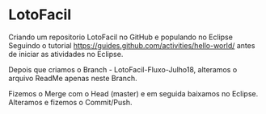 # LotoFacil
Criando um repositorio LotoFacil no GitHub e populando no Eclipse
Seguindo o tutorial https://guides.github.com/activities/hello-world/ antes de iniciar as atividades no Eclipse.

Depois que criamos o Branch - LotoFacil-Fluxo-Julho18, 
alteramos o arquivo ReadMe apenas neste Branch.

Fizemos o Merge com o Head (master) e em seguida baixamos no Eclipse.
Alteramos e fizemos o Commit/Push.
